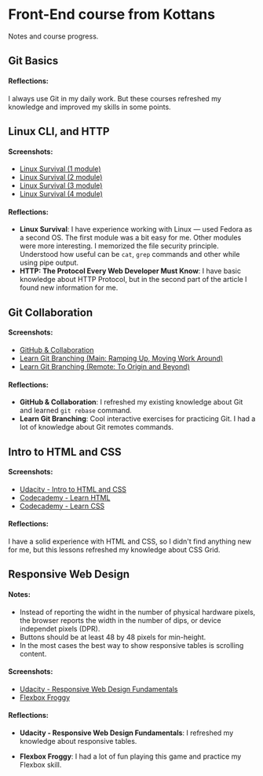 # Front-End course from Kottans

Notes and course progress.

## Git Basics

#### Reflections:

I always use Git in my daily work. But these courses refreshed my knowledge and improved my skills in some points. 

## Linux CLI, and HTTP

#### Screenshots:

- [Linux Survival (1 module)](task_linux_cli/screenshot_1.png?raw=true)
- [Linux Survival (2 module)](task_linux_cli/screenshot_2.png?raw=true)
- [Linux Survival (3 module)](task_linux_cli/screenshot_3.png?raw=true)
- [Linux Survival (4 module)](task_linux_cli/screenshot_4.png?raw=true)

#### Reflections:

- **Linux Survival**: I have experience working with Linux — used Fedora as a second OS. The first module was a bit easy for me. Other modules were more interesting. I memorized the file security principle. Understood how useful can be `cat`, `grep` commands and other while using pipe output. 
- **HTTP: The Protocol Every Web Developer Must Know**: I have basic knowledge about HTTP Protocol, but in the second part of the article I found new information for me.

## Git Collaboration

#### Screenshots:

- [GitHub & Collaboration](task_git_collaboration/screenshot_1.png?raw=true)
- [Learn Git Branching (Main: Ramping Up, Moving Work Around)](task_git_collaboration/screenshot_2.png?raw=true)
- [Learn Git Branching (Remote: To Origin and Beyond)](task_git_collaboration/screenshot_3.png?raw=true)

#### Reflections:

- **GitHub & Collaboration**: I refreshed my existing knowledge about Git and learned `git rebase` command. 
- **Learn Git Branching**: Cool interactive exercises for practicing Git. I had a lot of knowledge about Git remotes commands.

## Intro to HTML and CSS

#### Screenshots:

- [Udacity - Intro to HTML and CSS](task_html_css_intro/screenshot_1.png?raw=true)
- [Codecademy - Learn HTML](task_html_css_intro/screenshot_2.png?raw=true)
- [Codecademy - Learn CSS](task_html_css_intro/screenshot_3.png?raw=true)

#### Reflections:

I have a solid experience with HTML and CSS, so I didn't find anything new for me, but this lessons refreshed my knowledge about CSS Grid. 

## Responsive Web Design

#### Notes:

- Instead of reporting the widht in the number of physical hardware pixels, the browser reports the width in the number of dips, or device independet pixels (DPR). 
- Buttons should be at least 48 by 48 pixels for min-height.
- In the most cases the best way to show responsive tables is scrolling content.  

#### Screenshots:

- [Udacity - Responsive Web Design Fundamentals](task_responsive_web_design/screenshot_1.png?raw=true)
- [Flexbox Froggy](task_responsive_web_design/screenshot_2.png?raw=true)

#### Reflections:

- **Udacity - Responsive Web Design Fundamentals**: I refreshed my knowledge about responsive tables.

- **Flexbox Froggy**: I had a lot of fun playing this game and practice my Flexbox skill.